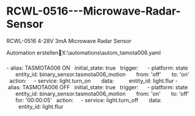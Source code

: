 # RCWL-0516---Microwave-Radar-Sensor
RCWL-0516 4-28V 3mA Microwave Radar Sensor



Automation erstellenX:\automations\autom_tamota006.yaml
###
- alias: TASMOTA006 ON
  initial_state: true
  trigger: 
    - platform: state
      entity_id: binary_sensor.tasmota006_motion
      from: 'off'
      to: 'on'
  action:
    - service: light.turn_on
      data: 
        entity_id: light.flur
- alias: TASMOTA006 OFF
  initial_state: true
  trigger: 
    - platform: state
      entity_id: binary_sensor.tasmota006_motion
      from: 'on'
      to: 'off'
      for: '00:00:05'
  action:
    - service: light.turn_off
      data: 
        entity_id: light.flur 
